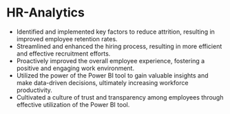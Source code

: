 # HR-Analytics

- Identified and implemented key factors to reduce attrition, resulting in improved employee retention rates.
- Streamlined and enhanced the hiring process, resulting in more efficient and effective recruitment efforts.
- Proactively improved the overall employee experience, fostering a positive and engaging work environment.
- Utilized the power of the Power BI tool to gain valuable insights and make data-driven decisions, ultimately increasing workforce productivity.
- Cultivated a culture of trust and transparency among employees through effective utilization of the Power BI tool.
